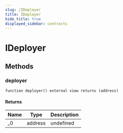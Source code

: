 ```yaml
---
slug: /IDeployer
title: IDeployer
hide_title: true
displayed_sidebar: contracts
---
```


# IDeployer

## Methods

### deployer

```solidity
function deployer() external view returns (address)
```

#### Returns

| Name | Type    | Description |
| ---- | ------- | ----------- |
| \_0  | address | undefined   |
